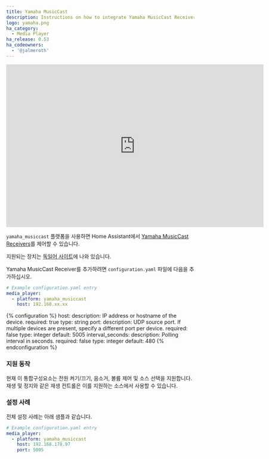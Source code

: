 ```yaml
---
title: Yamaha MusicCast
description: Instructions on how to integrate Yamaha MusicCast Receivers into Home Assistant.
logo: yamaha.png
ha_category:
  - Media Player
ha_release: 0.53
ha_codeowners:
  - '@jalmeroth'
---
```


<iframe width="690" height="437" src="https://www.youtube.com/embed/NIHZxNjeEg0" frameborder="0" allow="accelerometer; autoplay; encrypted-media; gyroscope; picture-in-picture" allowfullscreen></iframe>

`yamaha_musiccast` 플랫폼을 사용하면 Home Assistant에서 [Yamaha MusicCast Receivers](https://usa.yamaha.com/products/audio_visual/hifi_components/index.html)를 제어할 수 있습니다.

지원되는 장치는 [독일어 사이트](https://de.yamaha.com/de/products/contents/audio_visual/musiccast/products.html)에 나와 있습니다.

Yamaha MusicCast Receiver를 추가하려면 `configuration.yaml` 파일에 다음을 추가하십시오.

```yaml
# Example configuration.yaml entry
media_player:
  - platform: yamaha_musiccast
    host: 192.168.xx.xx
```

{% configuration %}
host:
  description: IP address or hostname of the device.
  required: true
  type: string
port:
  description: UDP source port. If multiple devices are present, specify a different port per device.
  required: false
  type: integer
  default: 5005
interval_seconds:
  description: Polling interval in seconds.
  required: false
  type: integer
  default: 480
{% endconfiguration %}

### 지원 동작

현재 이 통합구성요소는 전원 켜기/끄기, 음소거, 볼륨 제어 및 소스 선택을 지원합니다. 재생 및 정지와 같은 재생 컨트롤은 이를 지원하는 소스에서 사용할 수 있습니다.

### 설정 사례

전체 설정 사례는 아래 샘플과 같습니다.
```yaml
# Example configuration.yaml entry
media_player:
  - platform: yamaha_musiccast
    host: 192.168.178.97
    port: 5005
```
